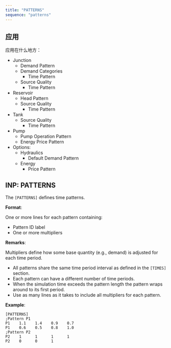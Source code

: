 ```yaml
---
title: "PATTERNS"
sequence: "patterns"
---
```


## 应用

应用在什么地方：

- Junction
    - Demand Pattern
    - Demand Categories
        - Time Pattern
    - Source Quality
        - Time Pattern
- Reservoir
    - Head Pattern
    - Source Quality
        - Time Pattern
- Tank
    - Source Quality
        - Time Pattern
- Pump
    - Pump Operation Pattern 
    - Energy Price Pattern
- Options:
    - Hydraulics
        - Default Demand Pattern
    - Energy
        - Price Pattern

## INP: PATTERNS

The `[PATTERNS]` defines time patterns.

**Format**:

One or more lines for each pattern containing:

- Pattern ID label
- One or more multipliers

**Remarks**:

Multipliers define how some base quantity (e.g., demand) is adjusted for each time period.

- All patterns share the same time period interval as defined in the `[TIMES]` section.
- Each pattern can have a different number of time periods.
- When the simulation time exceeds the pattern length the pattern wraps around to its first period.
- Use as many lines as it takes to include all multipliers for each pattern.

**Example**:

```text
[PATTERNS]
;Pattern P1
P1    1.1    1.4    0.9    0.7
P1    0.6    0.5    0.8    1.0
;Pattern P2
P2    1      1      1      1
P2    0      0      1
```

